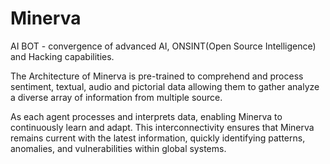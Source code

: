 # Minerva
AI BOT - convergence of advanced AI, ONSINT(Open Source Intelligence) and Hacking capabilities.  

The Architecture of Minerva is pre-trained to comprehend and process sentiment, textual, audio and pictorial data allowing them to gather analyze a diverse array of information from multiple source.  

As each agent processes and interprets data, enabling Minerva to continuously learn and adapt. This interconnectivity ensures that Minerva remains current with the latest information, quickly identifying patterns, anomalies, and vulnerabilities within global systems.
